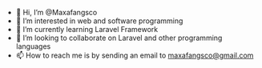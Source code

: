 - 👋 Hi, I’m @Maxafangsco
- 👀 I’m interested in web and software programming 
- 🌱 I’m currently learning Laravel Framework
- 💞️ I’m looking to collaborate on Laravel and other programming languages
- 📫 How to reach me is by sending an email to maxafangsco@gmail.com

<!---
Maxafangsco/Maxafangsco is a ✨ special ✨ repository because its `README.md` (this file) appears on your GitHub profile.
You can click the Preview link to take a look at your changes.
--->
